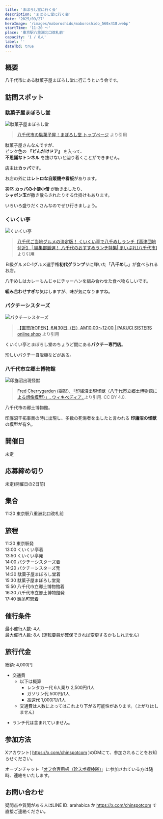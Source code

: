```yaml
---
title: 'まぼろし堂に行く会'
description: 'まぼろし堂に行く会'
date: '2025/09/27'
heroImage: '/images/maboroshido/maboroshido_560x418.webp'
startTime: '11:20 〜'
place: '東京駅八重洲北口改札前'
capacity: '1 / 8人'
label: ''
dateTbd: true
---
```



## 概要

八千代市にある駄菓子屋まぼろし堂に行こうという会です。  


## 訪問スポット

### 駄菓子屋まぼろし堂

![駄菓子屋まぼろし堂](/images/maboroshido/maboroshido_560x418.webp)

> [八千代市の駄菓子屋！まぼろし堂 トップページ](https://www3.hp-ez.com/hp/maboroshido/) より引用

駄菓子屋さんなんですが、  
ピンク色の **『どんだけドア』** を入って、  
**不思議なトンネル** を抜けないと辿り着くことができません。

店主は**カッパ**です。

お店の外には**レトロな自販機や看板**があります。

突然 **カッパの小便小僧** が動き出したり、  
**シャボン玉**が撒き散らされたりする仕掛けもあります。

いろいろ盛りだくさんなのでぜひ行きましょう。

### くいくい亭

![くいくい亭](/images/maboroshido/yachimeshi_740x492.webp)

> [八千代ご当地グルメの決定版！ くいくい亭で八千めしランチ【高津団地付近】 | 編集部厳選！ 八千代のおすすめランチ特集| まいぷれ[八千代市]](https://yachiyo-chiba.mypl.net/article/yachiyo_lunch/56816) より引用

Ｂ級グルメC-1グルメ選手権**初代グランプリ**に輝いた「**八千めし**」が食べられるお店。

八千めしはカレーもんじゃにチャーハンを組み合わせた食べ物らしいです。

**組み合わせすぎ**な気はしますが、味が気になりますね。

### パクチーシスターズ

![パクチーシスターズ](/images/maboroshido/pakuci_800x450.webp)

> [【直売所OPEN】6月30日（日）AM10:00～12:00 | PAKUCI SISTERS online shop](https://shop.pakucisisters.com/blog/2024/06/26/185711) より引用

くいくい亭とまぼろし堂のちょうど間にある**パクチー専門店**。

珍しいパクチー自販機などがある。

### 八千代市立郷土博物館

![印旛沼出現怪獣](/images/maboroshido/imba-monster_800x533.webp)

> [Fred Cherrygarden (撮影). 「印旛沼出現怪獣（八千代市立郷土博物館による想像模型）」. ウィキペディア. ](https://ja.wikipedia.org/wiki/%E5%85%AB%E5%8D%83%E4%BB%A3%E5%B8%82%E7%AB%8B%E9%83%B7%E5%9C%9F%E5%8D%9A%E7%89%A9%E9%A4%A8#/media/%E3%83%95%E3%82%A1%E3%82%A4%E3%83%AB:Lake_Imba_Monster.jpg) より引用. CC BY 4.0.

八千代市の郷土博物館。

印旛沼干拓事業の時に出現し、多数の死傷者を出したと言われる **印旛沼の怪獣** の模型が有名。

## 開催日

未定

## 応募締め切り

未定(開催日の2日前)

## 集合

11:20 東京駅八重洲北口改札前

## 旅程
11:20 東京駅発  
13:00 くいくい亭着  
13:50 くいくい亭発  
14:00 パクチーシスターズ着  
14:20 パクチーシスターズ発    
14:30 駄菓子屋まぼろし堂着  
15:30 駄菓子屋まぼろし堂発  
15:50 八千代市立郷土博物館着  
16:30 八千代市立郷土博物館発  
17:40 錦糸町駅着  

## 催行条件

最小催行人数: 4人  
最大催行人数: 8人 (運転要員が確保できれば変更するかもしれません)

## 旅行代金

総額: 4,000円

- 交通費 
  - 以下は概算
    - レンタカー代 6人乗り 2,500円/1人
    - ガソリン代 500円/1人
    - 高速代 1,000円//1人
  * 交通費は人数によってはこれより下がる可能性があります。（上がりはしません）

* ランチ代は含まれていません。


## 参加方法

Xアカウント( https://x.com/chinspotcom )のDMにて、参加されることをお知らせください。

オープンチャット「[オフ会専用板（珍スポ探検隊）](https://line.me/ti/g2/PZfs6bwr4EejequqSQYxW5Xc3zFotxYJqI3S0w)」に参加されている方は随時、連絡をいたします。

## お問い合わせ

疑問点や質問がある人はLINE ID: arahabica か https://x.com/chinspotcom で直接ご連絡ください。
